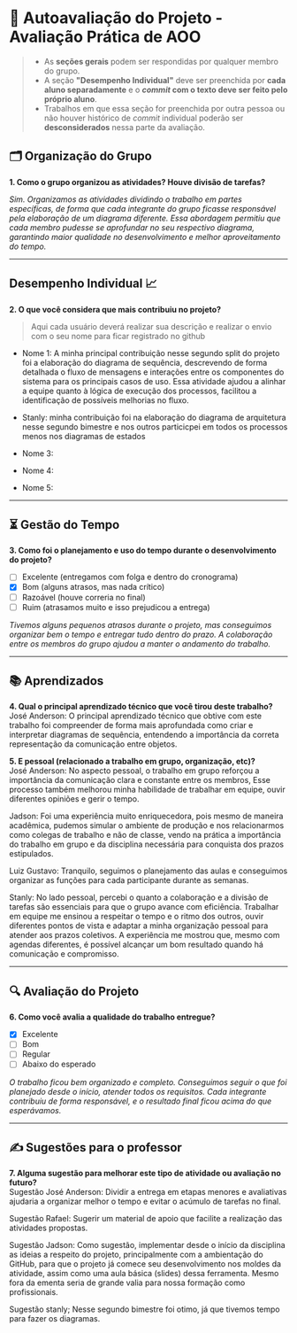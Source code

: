 # 🧠 Autoavaliação do Projeto - Avaliação Prática de AOO

> - As **seções gerais** podem ser respondidas por qualquer membro do grupo.
> - A seção **"Desempenho Individual"** deve ser preenchida por **cada aluno separadamente** e o **_commit_ com o texto deve ser feito pelo próprio aluno**.
> - Trabalhos em que essa seção for preenchida por outra pessoa ou não houver histórico de _commit_ individual poderão ser **desconsiderados** nessa parte da avaliação.

## 🗂️ Organização do Grupo
**1. Como o grupo organizou as atividades? Houve divisão de tarefas?**

_Sim. Organizamos as atividades dividindo o trabalho em partes específicas, de forma que cada integrante do grupo ficasse responsável pela elaboração de um diagrama diferente. Essa abordagem permitiu que cada membro pudesse se aprofundar no seu respectivo diagrama, garantindo maior qualidade no desenvolvimento e melhor aproveitamento do tempo._

---

## Desempenho Individual 📈
**2. O que você considera que mais contribuiu no projeto?**
> Aqui cada usuário deverá realizar sua descrição e realizar o envio com o seu nome para ficar registrado no github

- Nome 1: A minha principal contribuição nesse segundo split do projeto foi a elaboração do diagrama de sequência, descrevendo de forma detalhada o fluxo de mensagens e interações entre os componentes do sistema para os principais casos de uso. Essa atividade ajudou a alinhar a equipe quanto à lógica de execução dos processos, facilitou a identificação de possíveis melhorias no fluxo.
  
- Stanly: minha contribuição foi na elaboração do diagrama de arquitetura nesse segundo bimestre e nos outros particicpei em todos os processos menos nos diagramas de estados
  
- Nome 3: 
  
- Nome 4: 

- Nome 5:
  
---

## ⏳ Gestão do Tempo
**3. Como foi o planejamento e uso do tempo durante o desenvolvimento do projeto?**

- [ ] Excelente (entregamos com folga e dentro do cronograma)
- [x] Bom (alguns atrasos, mas nada crítico)
- [ ] Razoável (houve correria no final)
- [ ] Ruim (atrasamos muito e isso prejudicou a entrega)

_Tivemos alguns pequenos atrasos durante o projeto, mas conseguimos organizar bem o tempo e entregar tudo dentro do prazo. A colaboração entre os membros do grupo ajudou a manter o andamento do trabalho._  


---

## 📚 Aprendizados
**4. Qual o principal aprendizado técnico que você tirou deste trabalho?**  
José Anderson: O principal aprendizado técnico que obtive com este trabalho foi compreender de forma mais aprofundada como criar e interpretar diagramas de sequência, entendendo a importância da correta representação da comunicação entre objetos.

**5. E pessoal (relacionado a trabalho em grupo, organização, etc)?**  
José Anderson: No aspecto pessoal, o trabalho em grupo reforçou a importância da comunicação clara e constante entre os membros, Esse processo também melhorou minha habilidade de trabalhar em equipe, ouvir diferentes opiniões e gerir o tempo.

Jadson: Foi uma experiência muito enriquecedora, pois mesmo de maneira acadêmica, pudemos simular o ambiente de produção e nos relacionarmos como colegas de trabalho e não de classe, vendo na prática a importância do trabalho em grupo e da disciplina necessária para conquista dos prazos estipulados.

Luiz Gustavo: Tranquilo, seguimos o planejamento das aulas e conseguimos organizar as funções para cada participante durante as semanas.

Stanly: No lado pessoal, percebi o quanto a colaboração e a divisão de tarefas são essenciais para que o grupo avance com eficiência. Trabalhar em equipe me ensinou a respeitar o tempo e o ritmo dos outros, ouvir diferentes pontos de vista e adaptar a minha organização pessoal para atender aos prazos coletivos. A experiência me mostrou que, mesmo com agendas diferentes, é possível alcançar um bom resultado quando há comunicação e compromisso.


---

## 🔍 Avaliação do Projeto
**6. Como você avalia a qualidade do trabalho entregue?**

- [x] Excelente
- [ ] Bom
- [ ] Regular
- [ ] Abaixo do esperado

_O trabalho ficou bem organizado e completo. Conseguimos seguir o que foi planejado desde o início, atender todos os requisitos. Cada integrante contribuiu de forma responsável, e o resultado final ficou acima do que esperávamos._  

---

## ✍️ Sugestões para o professor
**7. Alguma sugestão para melhorar este tipo de atividade ou avaliação no futuro?**  
Sugestão José Anderson: Dividir a entrega em etapas menores e avaliativas ajudaria a organizar melhor o tempo e evitar o acúmulo de tarefas no final.

Sugestão Rafael: Sugerir um material de apoio que facilite a realização das atividades propostas.

Sugestão Jadson: Como sugestão, implementar desde o início da disciplina as ideias a respeito do projeto, principalmente com a ambientação do GitHub, para que o projeto já comece seu desenvolvimento nos moldes da atividade, assim como uma aula básica (slides) dessa ferramenta. Mesmo fora da ementa seria de grande valia para nossa formação como profissionais.

Sugestão stanly; Nesse segundo bimestre foi otimo, já que tivemos tempo para fazer os diagramas.
